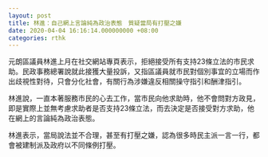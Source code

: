 ```yaml
---
layout: post
title: 林進：自己網上言論純為政治表態　質疑當局有打壓之嫌
date: 2020-04-04 16:16:14.000000000 +08:00
categories: rthk
---
```


元朗區議員林進上月在社交網站專頁表示，拒絕接受所有支持23條立法的市民求助。民政事務總署說就此接獲大量投訴，又指區議員就市民對個別事宜的立場而作出歧視性對待，只會分化社會，有關行為涉嫌違反相關操守指引和酬津指引。

林進說，一直本著服務市民的心去工作，當市民向他求助時，他不會問對方政見，即是實際上並無考慮求助者是否支持23條立法，而去決定是否接受對方求助，他在網上的言論純為政治表態。

林進表示，當局說法並不合理，甚至有打壓之嫌，認為很多時民主派一言一行，都會被建制派及政府以不同條例打壓。

